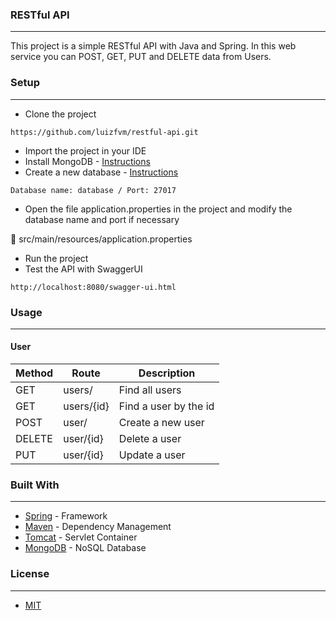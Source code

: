 ### RESTful API
---
This project is a simple RESTful API with Java and Spring. In this web service you can POST, GET, PUT and DELETE data from Users.

### Setup
---
* Clone the project
```
https://github.com/luizfvm/restful-api.git
```
* Import the project in your IDE
* Install MongoDB - [Instructions](https://docs.mongodb.com/v3.2/administration/install-community/)
* Create a new database - [Instructions](https://docs.mongodb.com/manual/tutorial/getting-started/)
```
Database name: database / Port: 27017
```
* Open the file application.properties in the project and modify the database name and port if necessary

:open_file_folder: src/main/resources/application.properties
* Run the project
* Test the API with SwaggerUI
```
http://localhost:8080/swagger-ui.html
```

### Usage
---
#### User
| Method | Route | Description
| --- | --- | --- |
| GET | users/ | Find all users
| GET | users/{id} | Find a user by the id
| POST | user/ | Create a new user
| DELETE | user/{id} | Delete a user
| PUT | user/{id} | Update a user

### Built With
---
* [Spring](https://spring.io) - Framework
* [Maven](https://maven.apache.org) - Dependency Management
* [Tomcat](http://tomcat.apache.org) - Servlet Container
* [MongoDB](https://www.mongodb.com) - NoSQL Database

### License
---
* [MIT](https://choosealicense.com/licenses/mit/)
